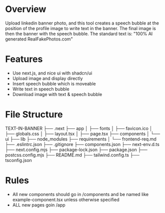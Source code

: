 # Overview
Upload linkedin banner photo, and this tool creates a speech bubble at the position of the profile image to write text in the banner.
The final image is then the banner with the speech bubble. The standard text is:
 "100% AI generated
 RealFakePhotos.com"



# Features
- Use next.js, and nice ui with shadcn/ui
- Upload image and display directly
- Insert speech bubble which is moveable
- Write text in speech bubble
- Download image with text & speech bubble


# File Structure
TEXT-IN-BANNER
├── .next
├── app
│   ├── fonts
│   ├── favicon.ico
│   ├── globals.css
│   ├── layout.tsx
│   ├── page.tsx
├── components
│   └── ui
├── lib
├── node_modules
├── requirements
│   └── frontend-req.md
├── .eslintrc.json
├── .gitignore
├── components.json
├── next-env.d.ts
├── next.config.mjs
├── package-lock.json
├── package.json
├── postcss.config.mjs
├── README.md
├── tailwind.config.ts
├── tsconfig.json


# Rules
- All new components should go in /components and be named like example-component.tsx unless otherwise specified
- ALL new pages goin /app